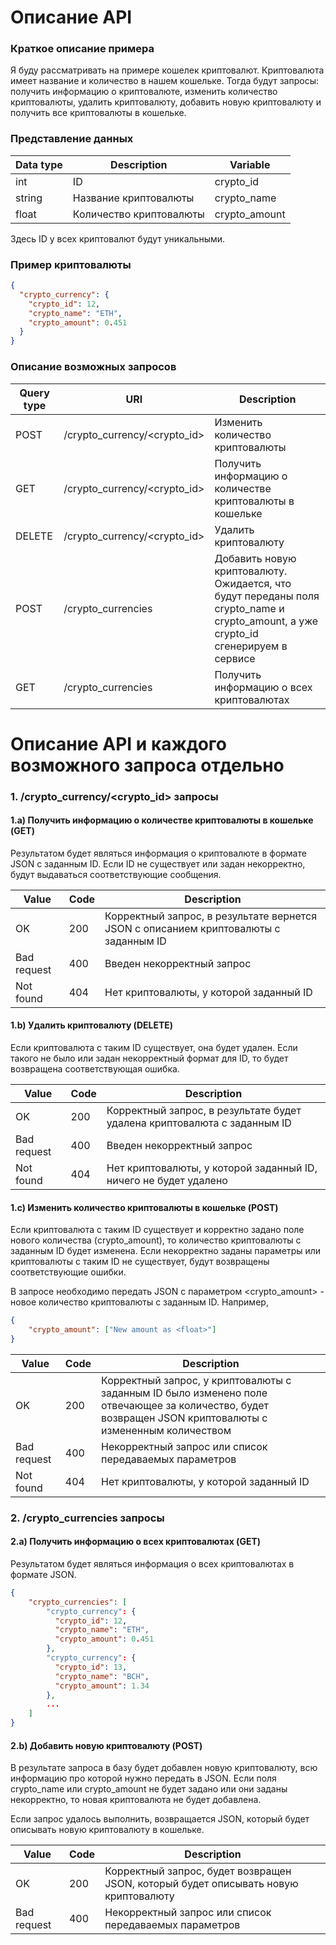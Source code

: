 # Описание API

### Краткое описание примера 

Я буду рассматривать на примере кошелек криптовалют. Криптовалюта имеет название и количество в нашем кошельке. Тогда будут запросы: получить информацию о криптовалюте, изменить количество криптовалюты, удалить криптовалюту, добавить новую криптовалюту и получить все криптовалюты в кошельке.

### Представление данных

| Data type | Description | Variable |
| ------ | ------ | ------ |
| int | ID | crypto_id |
| string | Название криптовалюты | crypto_name |
| float | Количество криптовалюты | crypto_amount |

Здесь ID у всех криптовалют будут уникальными. 

### Пример криптовалюты

```json
{
  "crypto_currency": {
    "crypto_id": 12,
    "crypto_name": "ETH",
    "crypto_amount": 0.451
  }
}
```

### Описание возможных запросов

| Query type | URI | Description |
| ------ | ------ | ------ |
|  POST | /crypto_currency/<crypto_id> | Изменить количество криптовалюты |
|  GET | /crypto_currency/<crypto_id> | Получить информацию о количестве криптовалюты в кошельке |
|  DELETE | /crypto_currency/<crypto_id> | Удалить криптовалюту |
|  POST | /crypto_currencies | Добавить новую криптовалюту. Ожидается, что будут переданы поля crypto_name и crypto_amount, а уже crypto_id сгенерируем в сервисе |
| GET | /crypto_currencies | Получить информацию о всех криптовалютах |

# Описание API и каждого возможного запроса отдельно 

### 1. /crypto_currency/<crypto_id> запросы

#### 1.a) Получить информацию о количестве криптовалюты в кошельке (GET)

Результатом будет являться информация о криптовалюте в формате JSON с заданным ID. Если ID не существует или задан некорректно, будут выдаваться соответствующие сообщения.

| Value | Code | Description |
| ------ | ------ | ------ |
|  OK | 200 | Корректный запрос, в результате вернется JSON с описанием криптовалюты с заданным ID |
|  Bad request | 400 | Введен некорректный запрос |
|  Not found | 404 | Нет криптовалюты, у которой заданный ID |

#### 1.b) Удалить криптовалюту (DELETE)

Если криптовалюта с таким ID существует, она будет удален. Если такого не было или задан некорректный формат для ID, то будет возвращена соответствующая ошибка.

| Value | Code | Description |
| ------ | ------ | ------ |
|  OK | 200 | Корректный запрос, в результате будет удалена криптовалюта с заданным ID |
|  Bad request | 400 | Введен некорректный запрос |
|  Not found | 404 | Нет криптовалюты, у которой заданный ID, ничего не будет удалено |

#### 1.c) Изменить количество криптовалюты в кошельке (POST)

Если криптовалюта с таким ID существует и корректно задано поле нового количества (crypto_amount), то количество криптовалюты с заданным ID будет изменена. Если некорректно заданы параметры или криптовалюты с таким ID не существует, будут возвращены соответствующие ошибки. 

В запросе необходимо передать JSON с параметром <crypto_amount> - новое количество криптовалюты с заданным ID. Например,

```json
{
    "crypto_amount": ["New amount as <float>"]
}
```

| Value | Code | Description |
| ------ | ------ | ------ |
|  OK | 200 | Корректный запрос, у криптовалюты с заданным ID было изменено поле отвечающее за количество, будет возвращен JSON криптовалюты с измененным количеством|
|  Bad request | 400 | Некорректный запрос или список передаваемых параметров |
|  Not found | 404 | Нет криптовалюты, у которой заданный ID |

### 2. /crypto_currencies запросы

#### 2.a) Получить информацию о всех криптовалютах (GET)

Результатом будет являться информация о всех криптовалютах в формате JSON.
```json
{
    "crypto_currencies": [
        "crypto_currency": {
          "crypto_id": 12,
          "crypto_name": "ETH",
          "crypto_amount": 0.451
        },
        "crypto_currency": {
          "crypto_id": 13,
          "crypto_name": "BCH",
          "crypto_amount": 1.34
        },
        ...
    ]
}
```

#### 2.b) Добавить новую криптовалюту (POST)

В результате запроса в базу будет добавлен новую криптовалюту, всю информацию про которой нужно передать в JSON. Если поля crypto_name или crypto_amount не будет задано или они заданы некорректно, то новая криптовалюта не будет добавлена.

Если запрос удалось выполнить, возвращается JSON, который будет описывать новую криптовалюту в кошельке. 

| Value | Code | Description |
| ------ | ------ | ------ |
|  OK | 200 | Корректный запрос, будет возвращен JSON, который будет описывать новую криптовалюту |
|  Bad request | 400 | Некорректный запрос или список передаваемых параметров |

